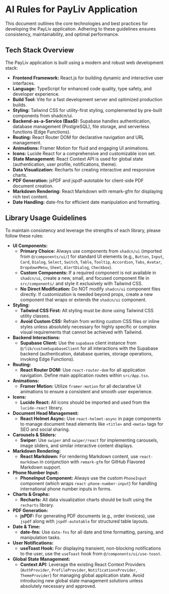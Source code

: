 # AI Rules for PayLiv Application

This document outlines the core technologies and best practices for developing the PayLiv application. Adhering to these guidelines ensures consistency, maintainability, and optimal performance.

## Tech Stack Overview

The PayLiv application is built using a modern and robust web development stack:

*   **Frontend Framework:** React.js for building dynamic and interactive user interfaces.
*   **Language:** TypeScript for enhanced code quality, type safety, and developer experience.
*   **Build Tool:** Vite for a fast development server and optimized production builds.
*   **Styling:** Tailwind CSS for utility-first styling, complemented by pre-built components from shadcn/ui.
*   **Backend-as-a-Service (BaaS):** Supabase handles authentication, database management (PostgreSQL), file storage, and serverless functions (Edge Functions).
*   **Routing:** React Router DOM for declarative navigation and URL management.
*   **Animations:** Framer Motion for fluid and engaging UI animations.
*   **Icons:** Lucide React for a comprehensive and customizable icon set.
*   **State Management:** React Context API is used for global state (authentication, user profile, notifications, theme).
*   **Data Visualization:** Recharts for creating interactive and responsive charts.
*   **PDF Generation:** jsPDF and jspdf-autotable for client-side PDF document creation.
*   **Markdown Rendering:** React Markdown with remark-gfm for displaying rich text content.
*   **Date Handling:** date-fns for efficient date manipulation and formatting.

## Library Usage Guidelines

To maintain consistency and leverage the strengths of each library, please follow these rules:

*   **UI Components:**
    *   **Primary Choice:** Always use components from `shadcn/ui` (imported from `@/components/ui/`) for standard UI elements (e.g., `Button`, `Input`, `Card`, `Dialog`, `Select`, `Switch`, `Table`, `Tooltip`, `Accordion`, `Tabs`, `Avatar`, `DropdownMenu`, `Sheet`, `AlertDialog`, `Checkbox`).
    *   **Custom Components:** If a required component is not available in `shadcn/ui`, create a new, small, and focused component file in `src/components/` and style it exclusively with Tailwind CSS.
    *   **No Direct Modification:** Do NOT modify `shadcn/ui` component files directly. If customization is needed beyond props, create a new component that wraps or extends the `shadcn/ui` component.
*   **Styling:**
    *   **Tailwind CSS First:** All styling must be done using Tailwind CSS utility classes.
    *   **Avoid Custom CSS:** Refrain from writing custom CSS files or inline styles unless absolutely necessary for highly specific or complex visual requirements that cannot be achieved with Tailwind.
*   **Backend Interactions:**
    *   **Supabase Client:** Use the `supabase` client instance from `@/lib/customSupabaseClient` for all interactions with the Supabase backend (authentication, database queries, storage operations, invoking Edge Functions).
*   **Routing:**
    *   **React Router DOM:** Use `react-router-dom` for all application navigation. Define main application routes within `src/App.tsx`.
*   **Animations:**
    *   **Framer Motion:** Utilize `framer-motion` for all declarative UI animations to ensure a consistent and smooth user experience.
*   **Icons:**
    *   **Lucide React:** All icons should be imported and used from the `lucide-react` library.
*   **Document Head Management:**
    *   **React Helmet Async:** Use `react-helmet-async` in page components to manage document head elements like `<title>` and `<meta>` tags for SEO and social sharing.
*   **Carousels & Sliders:**
    *   **Swiper:** Use `swiper` and `swiper/react` for implementing carousels, image sliders, and similar interactive content displays.
*   **Markdown Rendering:**
    *   **React Markdown:** For rendering Markdown content, use `react-markdown` in conjunction with `remark-gfm` for GitHub Flavored Markdown support.
*   **Phone Number Input:**
    *   **PhoneInput Component:** Always use the custom `PhoneInput` component (which wraps `react-phone-number-input`) for handling international phone number inputs in forms.
*   **Charts & Graphs:**
    *   **Recharts:** All data visualization charts should be built using the `recharts` library.
*   **PDF Generation:**
    *   **jsPDF:** For generating PDF documents (e.g., order invoices), use `jspdf` along with `jspdf-autotable` for structured table layouts.
*   **Date & Time:**
    *   **date-fns:** Use `date-fns` for all date and time formatting, parsing, and manipulation tasks.
*   **User Notifications:**
    *   **useToast Hook:** For displaying transient, non-blocking notifications to the user, use the `useToast` hook from `@/components/ui/use-toast`.
*   **Global State Management:**
    *   **Context API:** Leverage the existing React Context Providers (`AuthProvider`, `ProfileProvider`, `NotificationsProvider`, `ThemeProvider`) for managing global application state. Avoid introducing new global state management solutions unless absolutely necessary and approved.